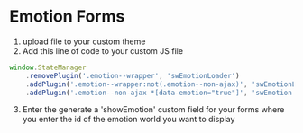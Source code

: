 # Emotion Forms

1. upload file to your custom theme
2. Add this line of code to your custom JS file
```javascript
window.StateManager
    .removePlugin('.emotion--wrapper', 'swEmotionLoader')
    .addPlugin('.emotion--wrapper:not(.emotion--non-ajax)', 'swEmotionLoader')
    .addPlugin('.emotion--non-ajax *[data-emotion="true"]', 'swEmotion');
```
3. Enter the generate a 'showEmotion' custom field for your forms where you enter the id of the emotion world you want to display

